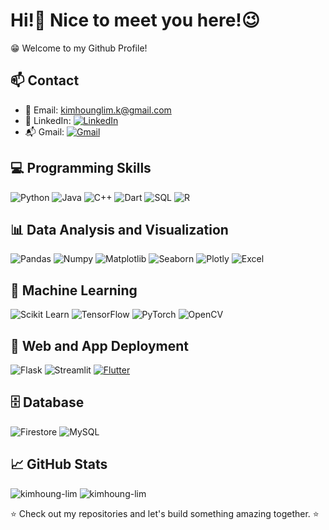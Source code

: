 <h1>Hi!👋 Nice to meet you here!😉</h1>  
😁 Welcome to my Github Profile!   

## 📫 Contact

- 📧 Email: kimhounglim.k@gmail.com
- 💼 LinkedIn: [![LinkedIn](https://img.shields.io/badge/LinkedIn-Connect-blue?style=flat-square&logo=linkedin&logoColor=white)](https://www.linkedin.com/in/kimhoung-lim-a04218286/)
- 📬 Gmail: [![Gmail](https://img.shields.io/badge/Gmail-Send%20Email-red?style=flat-square&logo=gmail&logoColor=white)](mailto:kimhounglim.k@gmail.com)

## 💻 Programming Skills

![Python](https://img.shields.io/badge/Python-Intermediate-blue?style=flat-square&logo=python&logoColor=white) ![Java](https://img.shields.io/badge/Java-Intermediate-blue?style=flat-square&logo=java&logoColor=white) ![C++](https://img.shields.io/badge/C++-Beginner-brightgreen?style=flat-square&logo=c%2B%2B&logoColor=white) ![Dart](https://img.shields.io/badge/Dart-Intermediate-blue?style=flat-square&logo=dart&logoColor=white) ![SQL](https://img.shields.io/badge/SQL-Intermediate-blue?style=flat-square&logo=sqlite&logoColor=white) ![R](https://img.shields.io/badge/R-Intermediate-blue?style=flat-square&logo=r&logoColor=white)

## 📊 Data Analysis and Visualization
![Pandas](https://img.shields.io/badge/Pandas-Intermediate-blue?style=flat-square&logo=pandas&logoColor=white) ![Numpy](https://img.shields.io/badge/Numpy-Intermediate-blue?style=flat-square&logo=numpy&logoColor=white) ![Matplotlib](https://img.shields.io/badge/Matplotlib-Intermediate-blue?style=flat-square&logo=matplotlib&logoColor=white) ![Seaborn](https://img.shields.io/badge/Seaborn-Intermediate-blue?style=flat-square&logo=seaborn&logoColor=white) ![Plotly](https://img.shields.io/badge/Plotly-Intermediate-blue?style=flat-square&logo=plotly&logoColor=white) ![Excel](https://img.shields.io/badge/Excel-Intermediate-blue?style=flat-square&logo=plotly&logoColor=white)

## 🤖 Machine Learning
![Scikit Learn](https://img.shields.io/badge/Scikit_Learn-Beginner-brightgreen?style=flat-square&logo=scikit-learn&logoColor=white) ![TensorFlow](https://img.shields.io/badge/TensorFlow-Beginner-brightgreen?style=flat-square&logo=tensorflow&logoColor=white) ![PyTorch](https://img.shields.io/badge/PyTorch-Beginner-brightgreen?style=flat-square&logo=pytorch&logoColor=white) ![OpenCV](https://img.shields.io/badge/OpenCV-Beginner-brightgreen?style=flat-square&logo=opencv&logoColor=white)

## 🚀 Web and App Deployment

![Flask](https://img.shields.io/badge/Flask-Beginner-brightgreen?style=flat-square&logo=flask&logoColor=white) ![Streamlit](https://img.shields.io/badge/Streamlit-Intermediate-blue?style=flat-square&logo=streamlit&logoColor=white) [![Flutter](https://img.shields.io/badge/Flutter-Intermediate-blue?style=flat-square&logo=flutter&logoColor=white)](https://your-flutter-profile-link)

## 🗄️ Database
![Firestore](https://img.shields.io/badge/Firestore-Beginner-brightgreen?style=flat-square&logo=firebase&logoColor=white) ![MySQL](https://img.shields.io/badge/MySQL-Intermediate-blue?style=flat-square&logo=mysql&logoColor=white)

## 📈 GitHub Stats

<p align="left">
  <img src="https://github-readme-stats.vercel.app/api?username=kimhoung-lim&show_icons=true&theme=radical" alt="kimhoung-lim" />
  <img src="https://github-readme-streak-stats.herokuapp.com/?user=kimhoung-lim&theme=radical" alt="kimhoung-lim" />
</p>

⭐️ Check out my repositories and let's build something amazing together. ⭐️
